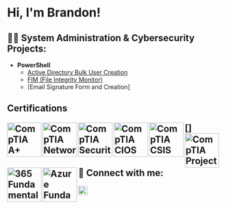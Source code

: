 <h1>Hi, I'm Brandon!

<h2>👨‍💻 System Administration & Cybersecurity Projects:</h2>

- <b>PowerShell</b>
  - [Active Directory Bulk User Creation](https://github.com/joshmadakor1/AD_PS)
  - [FIM (File Integrity Monitor)](https://github.com/joshmadakor1/PowerShell-Integrity-FIM) 
  - [Email Signature Form and Creation]

<h2> Certifications

  [<img align="left" alt="CompTIA A+" width="80px" src="https://i.imgur.com/3K7WBox.png" />] <img align="left" alt="CompTIA Network+" width="80px" src="https://i.imgur.com/Z4LYRjY.png" /> <img align="left" alt="CompTIA Security+" width="80px" src="https://i.imgur.com/tLipSQT.png" /> <img align="left" alt="CompTIA CIOS" width="80px" src="https://i.imgur.com/57r2HwW.png" /> <img align="left" alt="CompTIA CSIS" width="80px" src="https://i.imgur.com/NGrcdfp.png" /> <img align="left" alt="CompTIA Project+" width="80px" src="https://i.imgur.com/rgqClpb.png" /> <img align="left" alt="365 Fundamentals" width="80px" src="https://i.imgur.com/ZNWHpXu.png" /> <img align="left" alt="Azure Fundamentals" width="80px" src="https://i.imgur.com/6Gj2onx.png" />


  <h2> 🤳 Connect with me:</h2>

[<img align="left" alt="JoshMadakor | LinkedIn" width="22px" src="https://cdn.jsdelivr.net/npm/simple-icons@v3/icons/linkedin.svg" />][linkedin]

[linkedin]: https://www.linkedin.com/in/brandon-hatten-55a613262/

<!--
**joshmadakor1/joshmadakor1** is a ✨ _special_ ✨ repository because its `README.md` (this file) appears on your GitHub profile.

Here are some ideas to get you started:

- 🔭 I’m currently working on ...
- 🌱 I’m currently learning ...
- 👯 I’m looking to collaborate on ...
- 🤔 I’m looking for help with ...
- 💬 Ask me about ...
- 📫 How to reach me: ...
- 😄 Pronouns: ...
- ⚡ Fun fact: ...
-->
